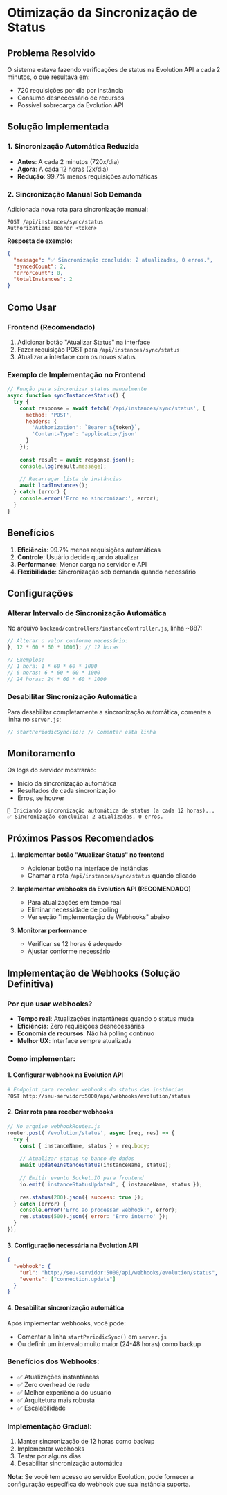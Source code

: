 # Otimização da Sincronização de Status

## Problema Resolvido

O sistema estava fazendo verificações de status na Evolution API a cada 2 minutos, o que resultava em:
- 720 requisições por dia por instância
- Consumo desnecessário de recursos
- Possível sobrecarga da Evolution API

## Solução Implementada

### 1. Sincronização Automática Reduzida
- **Antes**: A cada 2 minutos (720x/dia)
- **Agora**: A cada 12 horas (2x/dia)
- **Redução**: 99.7% menos requisições automáticas

### 2. Sincronização Manual Sob Demanda

Adicionada nova rota para sincronização manual:

```http
POST /api/instances/sync/status
Authorization: Bearer <token>
```

**Resposta de exemplo:**
```json
{
  "message": "✅ Sincronização concluída: 2 atualizadas, 0 erros.",
  "syncedCount": 2,
  "errorCount": 0,
  "totalInstances": 2
}
```

## Como Usar

### Frontend (Recomendado)
1. Adicionar botão "Atualizar Status" na interface
2. Fazer requisição POST para `/api/instances/sync/status`
3. Atualizar a interface com os novos status

### Exemplo de Implementação no Frontend

```javascript
// Função para sincronizar status manualmente
async function syncInstancesStatus() {
  try {
    const response = await fetch('/api/instances/sync/status', {
      method: 'POST',
      headers: {
        'Authorization': `Bearer ${token}`,
        'Content-Type': 'application/json'
      }
    });
    
    const result = await response.json();
    console.log(result.message);
    
    // Recarregar lista de instâncias
    await loadInstances();
  } catch (error) {
    console.error('Erro ao sincronizar:', error);
  }
}
```

## Benefícios

1. **Eficiência**: 99.7% menos requisições automáticas
2. **Controle**: Usuário decide quando atualizar
3. **Performance**: Menor carga no servidor e API
4. **Flexibilidade**: Sincronização sob demanda quando necessário

## Configurações

### Alterar Intervalo de Sincronização Automática

No arquivo `backend/controllers/instanceController.js`, linha ~887:

```javascript
// Alterar o valor conforme necessário:
}, 12 * 60 * 60 * 1000); // 12 horas

// Exemplos:
// 1 hora: 1 * 60 * 60 * 1000
// 6 horas: 6 * 60 * 60 * 1000
// 24 horas: 24 * 60 * 60 * 1000
```

### Desabilitar Sincronização Automática

Para desabilitar completamente a sincronização automática, comente a linha no `server.js`:

```javascript
// startPeriodicSync(io); // Comentar esta linha
```

## Monitoramento

Os logs do servidor mostrarão:
- Início da sincronização automática
- Resultados de cada sincronização
- Erros, se houver

```
🚀 Iniciando sincronização automática de status (a cada 12 horas)...
✅ Sincronização concluída: 2 atualizadas, 0 erros.
```

## Próximos Passos Recomendados

1. **Implementar botão "Atualizar Status" no frontend**
   - Adicionar botão na interface de instâncias
   - Chamar a rota `/api/instances/sync/status` quando clicado

2. **Implementar webhooks da Evolution API (RECOMENDADO)**
   - Para atualizações em tempo real
   - Eliminar necessidade de polling
   - Ver seção "Implementação de Webhooks" abaixo

3. **Monitorar performance**
   - Verificar se 12 horas é adequado
   - Ajustar conforme necessário

## Implementação de Webhooks (Solução Definitiva)

### Por que usar webhooks?
- **Tempo real**: Atualizações instantâneas quando o status muda
- **Eficiência**: Zero requisições desnecessárias
- **Economia de recursos**: Não há polling contínuo
- **Melhor UX**: Interface sempre atualizada

### Como implementar:

#### 1. Configurar webhook na Evolution API
```bash
# Endpoint para receber webhooks do status das instâncias
POST http://seu-servidor:5000/api/webhooks/evolution/status
```

#### 2. Criar rota para receber webhooks
```javascript
// No arquivo webhookRoutes.js
router.post('/evolution/status', async (req, res) => {
  try {
    const { instanceName, status } = req.body;
    
    // Atualizar status no banco de dados
    await updateInstanceStatus(instanceName, status);
    
    // Emitir evento Socket.IO para frontend
    io.emit('instanceStatusUpdated', { instanceName, status });
    
    res.status(200).json({ success: true });
  } catch (error) {
    console.error('Erro ao processar webhook:', error);
    res.status(500).json({ error: 'Erro interno' });
  }
});
```

#### 3. Configuração necessária na Evolution API
```json
{
  "webhook": {
    "url": "http://seu-servidor:5000/api/webhooks/evolution/status",
    "events": ["connection.update"]
  }
}
```

#### 4. Desabilitar sincronização automática
Após implementar webhooks, você pode:
- Comentar a linha `startPeriodicSync()` em `server.js`
- Ou definir um intervalo muito maior (24-48 horas) como backup

### Benefícios dos Webhooks:
- ✅ Atualizações instantâneas
- ✅ Zero overhead de rede
- ✅ Melhor experiência do usuário
- ✅ Arquitetura mais robusta
- ✅ Escalabilidade

### Implementação Gradual:
1. Manter sincronização de 12 horas como backup
2. Implementar webhooks
3. Testar por alguns dias
4. Desabilitar sincronização automática

**Nota**: Se você tem acesso ao servidor Evolution, pode fornecer a configuração específica do webhook que sua instância suporta.